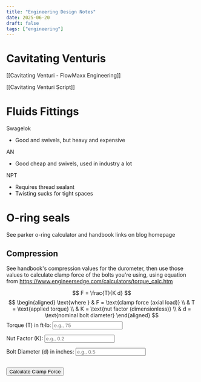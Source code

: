 ```yaml
---
title: "Engineering Design Notes"
date: 2025-06-20
draft: false
tags: ["engineering"]
---
```



# Cavitating Venturis
[[Cavitating Venturi - FlowMaxx Engineering]]

[[Cavitating Venturi Script]]


# Fluids Fittings
Swagelok
- Good and swivels, but heavy and expensive

AN
- Good cheap and swivels, used in industry a lot

NPT
- Requires thread sealant
- Twisting sucks for tight spaces


# O-ring seals
See parker o-ring calculator and handbook links on blog homepage
## Compression
See handbook's compression values for the durometer, then use those values to calculate clamp force of the bolts you're using, using equation from https://www.engineersedge.com/calculators/torque_calc.htm

$$
F = \frac{T}{K d}
$$
$$
\begin{aligned}
\text{where } & F = \text{clamp force (axial load)} \\
              & T = \text{applied torque} \\
              & K = \text{nut factor (dimensionless)} \\
              & d = \text{nominal bolt diameter}
\end{aligned}
$$
<label for="torque">Torque (T) in ft·lb:</label>
<input type="number" id="torque" step="any" placeholder="e.g., 75"><br>

<label for="nutFactor">Nut Factor (K):</label>
<input type="number" id="nutFactor" step="any" placeholder="e.g., 0.2"><br>

<label for="diameter">Bolt Diameter (d) in inches:</label>
<input type="number" id="diameter" step="any" placeholder="e.g., 0.5"><br><br>

<button onclick="calculateClampForce()">Calculate Clamp Force</button>

<p id="result"></p>

<script>
function calculateClampForce() {
  const T = parseFloat(document.getElementById('torque').value);
  const K = parseFloat(document.getElementById('nutFactor').value);
  const d = parseFloat(document.getElementById('diameter').value);

  if (isNaN(T) || isNaN(K) || isNaN(d) || K === 0 || d === 0) {
    document.getElementById('result').innerText = "Please enter valid, non-zero values.";
    return;
  }

  const F = (T * 12) / (K * d); // Convert ft·lb to in·lb by multiplying by 12
  document.getElementById('result').innerText = `Clamp Force (F): ${F.toFixed(2)} lbf`;
}
</script>

